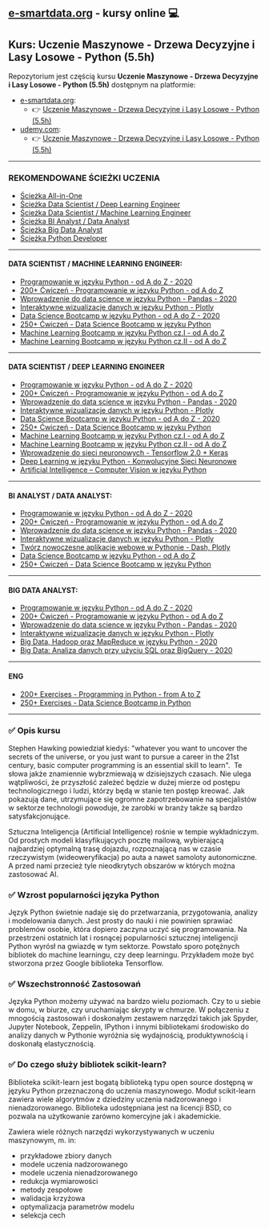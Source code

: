 ## [e-smartdata.org](https://e-smartdata.org/) - kursy online :computer:
## Kurs: Uczenie Maszynowe - Drzewa Decyzyjne i Lasy Losowe - Python (5.5h) 
Repozytorium jest częścią kursu **Uczenie Maszynowe - Drzewa Decyzyjne i Lasy Losowe - Python (5.5h)** dostępnym na platformie:
* [e-smartdata.org](https://e-smartdata.org/):
  * :point_right: [Uczenie Maszynowe - Drzewa Decyzyjne i Lasy Losowe - Python (5.5h)](https://e-smartdata.teachable.com/p/uczenie-maszynowe-drzewa-decyzyjne-i-lasy-losowe-python)
* [udemy.com](https://www.udemy.com/user/krakowiakpawel9/):
  * :point_right: [Uczenie Maszynowe - Drzewa Decyzyjne i Lasy Losowe - Python (5.5h)](https://www.udemy.com/course/uczenie-maszynowe-python/?referralCode=706180C6DDA1BE725C57)
  
---
### REKOMENDOWANE ŚCIEŻKI UCZENIA

* [Ścieżka All-in-One](https://e-smartdata.teachable.com/p/sciezka-all-in-one)
* [Ścieżka Data Scientist / Deep Learning Engineer](https://e-smartdata.teachable.com/p/sciezka-data-scientist-deep-learning-engineer)
* [Ścieżka Data Scientist / Machine Learning Engineer](https://e-smartdata.teachable.com/p/sciezka-data-scientist-machine-learning-engineer)
* [Ścieżka BI Analyst / Data Analyst](https://e-smartdata.teachable.com/p/sciezka-bi-analyst-data-analyst)
* [Ścieżka Big Data Analyst](https://e-smartdata.teachable.com/p/sciezka-big-data-analyst)
* [Ścieżka Python Developer](https://e-smartdata.teachable.com/p/sciezka-python-developer)
---
#### DATA SCIENTIST / MACHINE LEARNING ENGINEER:

* [Programowanie w języku Python - od A do Z - 2020](https://e-smartdata.teachable.com/p/programowanie-w-jezyku-python-od-a-do-z)
* [200+ Ćwiczeń - Programowanie w języku Python - od A do Z](https://e-smartdata.teachable.com/p/200-cwiczen-programowanie-w-jezyku-python-od-a-do-z)
* [Wprowadzenie do data science w języku Python - Pandas - 2020](https://e-smartdata.teachable.com/p/wprowadzenie-do-data-science-w-jezyku-python-pandas)
* [Interaktywne wizualizacje danych w języku Python - Plotly](https://e-smartdata.teachable.com/p/interaktywne-wizualizacje-danych-w-jezyku-python-plotly)
* [Data Science Bootcamp w języku Python - od A do Z - 2020](https://e-smartdata.teachable.com/p/data-science-bootcamp-w-jezyku-python-od-a-do-z)
* [250+ Ćwiczeń - Data Science Bootcamp w języku Python](https://e-smartdata.teachable.com/p/250-cwiczen-data-science-bootcamp-w-jezyku-python)
* [Machine Learning Bootcamp w języku Python cz.I - od A do Z](https://e-smartdata.teachable.com/p/machine-learning-bootcamp-w-jezyku-python-cz-i-od-a-do-z)
* [Machine Learning Bootcamp w języku Python cz.II - od A do Z](https://e-smartdata.teachable.com/p/machine-learning-bootcamp-w-jezyku-python-cz-ii-od-a-do-z)
---
#### DATA SCIENTIST / DEEP LEARNING ENGINEER

* [Programowanie w języku Python - od A do Z - 2020](https://e-smartdata.teachable.com/p/programowanie-w-jezyku-python-od-a-do-z)
* [200+ Ćwiczeń - Programowanie w języku Python - od A do Z](https://e-smartdata.teachable.com/p/200-cwiczen-programowanie-w-jezyku-python-od-a-do-z)
* [Wprowadzenie do data science w języku Python - Pandas - 2020](https://e-smartdata.teachable.com/p/wprowadzenie-do-data-science-w-jezyku-python-pandas)
* [Interaktywne wizualizacje danych w języku Python - Plotly](https://e-smartdata.teachable.com/p/interaktywne-wizualizacje-danych-w-jezyku-python-plotly)
* [Data Science Bootcamp w języku Python - od A do Z - 2020](https://e-smartdata.teachable.com/p/data-science-bootcamp-w-jezyku-python-od-a-do-z)
* [250+ Ćwiczeń - Data Science Bootcamp w języku Python](https://e-smartdata.teachable.com/p/250-cwiczen-data-science-bootcamp-w-jezyku-python)
* [Machine Learning Bootcamp w języku Python cz.I - od A do Z](https://e-smartdata.teachable.com/p/machine-learning-bootcamp-w-jezyku-python-cz-i-od-a-do-z)
* [Machine Learning Bootcamp w języku Python cz.II - od A do Z](https://e-smartdata.teachable.com/p/machine-learning-bootcamp-w-jezyku-python-cz-ii-od-a-do-z)
* [Wprowadzenie do sieci neuronowych - Tensorflow 2.0 + Keras](https://e-smartdata.teachable.com/p/wprowadzenie-do-sieci-neuronowych-tensorflow-2-0-keras)
* [Deep Learning w języku Python - Konwolucyjne Sieci Neuronowe](https://e-smartdata.teachable.com/p/deep-learning-w-jezyku-python-konwolucyjne-sieci-neuronowe)
* [Artificial Intelligence – Computer Vision w języku Python](https://e-smartdata.teachable.com/p/artificial-intelligence-computer-vision-w-jezyku-python)
---
#### BI ANALYST / DATA ANALYST:

* [Programowanie w języku Python - od A do Z - 2020](https://e-smartdata.teachable.com/p/programowanie-w-jezyku-python-od-a-do-z)
* [200+ Ćwiczeń - Programowanie w języku Python - od A do Z](https://e-smartdata.teachable.com/p/200-cwiczen-programowanie-w-jezyku-python-od-a-do-z)
* [Wprowadzenie do data science w języku Python - Pandas - 2020](https://e-smartdata.teachable.com/p/wprowadzenie-do-data-science-w-jezyku-python-pandas)
* [Interaktywne wizualizacje danych w języku Python - Plotly](https://e-smartdata.teachable.com/p/interaktywne-wizualizacje-danych-w-jezyku-python-plotly)
* [Twórz nowoczesne aplikacje webowe w Pythonie - Dash, Plotly](https://e-smartdata.teachable.com/p/tworz-nowoczesne-aplikacje-webowe-w-pythonie-dash-plotly)
* [Data Science Bootcamp w języku Python - od A do Z](https://e-smartdata.teachable.com/p/data-science-bootcamp-w-jezyku-python-od-a-do-z)
* [250+ Ćwiczeń - Data Science Bootcamp w języku Python](https://e-smartdata.teachable.com/p/250-cwiczen-data-science-bootcamp-w-jezyku-python)
---
#### BIG DATA ANALYST:

* [Programowanie w języku Python - od A do Z - 2020](https://e-smartdata.teachable.com/p/programowanie-w-jezyku-python-od-a-do-z)
* [200+ Ćwiczeń - Programowanie w języku Python - od A do Z](https://e-smartdata.teachable.com/p/200-cwiczen-programowanie-w-jezyku-python-od-a-do-z)
* [Wprowadzenie do data science w języku Python - Pandas - 2020](https://e-smartdata.teachable.com/p/wprowadzenie-do-data-science-w-jezyku-python-pandas)
* [Interaktywne wizualizacje danych w języku Python - Plotly](https://e-smartdata.teachable.com/p/interaktywne-wizualizacje-danych-w-jezyku-python-plotly)
* [Big Data, Hadoop oraz MapReduce w języku Python - 2020](https://e-smartdata.teachable.com/p/big-data-hadoop-oraz-mapreduce-w-jezyku-python)
* [Big Data: Analiza danych przy użyciu SQL oraz BigQuery - 2020](https://e-smartdata.teachable.com/p/big-data-analiza-danych-przy-uzyciu-sql-oraz-bigquery-gcp)
---
#### ENG

* [200+ Exercises - Programming in Python - from A to Z](https://www.udemy.com/course/200-exercises-programming-in-python-from-a-to-z/?referralCode=B8F5DEBD2FB418EA4147)
* [250+ Exercises - Data Science Bootcamp in Python](https://www.udemy.com/course/250-exercises-data-science-bootcamp-in-python/?referralCode=673FE6893CE253526C4D)
---
### :white_check_mark: Opis kursu

Stephen Hawking powiedział kiedyś: "whatever you want to uncover the secrets of the universe, or you just want to pursue a career in the 21st century, basic computer programming is an essential skill to learn".  Te słowa jakże znamiennie wybrzmiewają w dzisiejszych czasach. Nie ulega wątpliwości, że przyszłość zależeć będzie w dużej mierze od postępu technologicznego i ludzi, którzy będą w stanie ten postęp kreować. Jak pokazują dane, utrzymujące się ogromne zapotrzebowanie na specjalistów w sektorze technologii powoduje, że zarobki w branży także są bardzo satysfakcjonujące. 

Sztuczna Inteligencja (Artificial Intelligence) rośnie w tempie wykładniczym. Od prostych modeli klasyfikujących pocztę mailową, wybierającą najbardziej optymalną trasę dojazdu, rozpoznającą nas w czasie rzeczywistym (wideoweryfikacja) po auta a nawet samoloty autonomiczne. A przed nami przecież tyle nieodkrytych obszarów w których można zastosować AI.

### :white_check_mark: Wzrost popularności języka Python

Język Python świetnie nadaje się do przetwarzania, przygotowania, analizy i modelowania danych. Jest prosty do nauki i nie powinien sprawiać problemów osobie, która dopiero zaczyna uczyć się programowania. Na przestrzeni ostatnich lat i rosnącej popularności sztucznej inteligencji Python wyrósł na gwiazdę w tym sektorze. Powstało sporo potężnych bibliotek do machine learningu, czy deep learningu. Przykładem może być stworzona przez Google biblioteka Tensorflow.

### :white_check_mark: Wszechstronność Zastosowań

Języka Python możemy używać na bardzo wielu poziomach. Czy to u siebie w domu, w biurze, czy uruchamiając skrypty w chmurze. W połączeniu z mnogością zastosowań i doskonałym zestawem narzędzi takich jak Spyder, Jupyter Notebook, Zeppelin, IPython i innymi bibliotekami środowisko do analizy danych w Pythonie wyróżnia się wydajnością, produktywnością i doskonałą elastycznością.

### :white_check_mark: Do czego służy bibliotek scikit-learn?

Biblioteka scikit-learn jest bogatą biblioteką typu open source dostępną w języku Python przeznaczoną do uczenia maszynowego. Moduł scikit-learn zawiera wiele algorytmów z dziedziny uczenia nadzorowanego i nienadzorowanego. Biblioteka udostępniana jest na licencji BSD, co pozwala na użytkowanie zarówno komercyjne jak i akademickie. 

Zawiera wiele różnych narzędzi wykorzystywanych w uczeniu maszynowym, m. in:  
  * przykładowe zbiory danych  
  * modele uczenia nadzorowanego  
  * modele uczenia nienadzorowanego  
  * redukcja wymiarowości  
  * metody zespołowe  
  * walidacja krzyżowa  
  * optymalizacja parametrów modelu  
  * selekcja cech  

